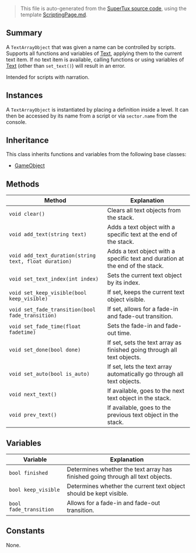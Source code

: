 > This file is auto-generated from the [SuperTux source code](https://github.com/SuperTux/supertux/tree/master/src), using the template [ScriptingPage.md](https://github.com/SuperTux/wiki/tree/master/templates/ScriptingPage.md).

Summary
-------

A `TextArrayObject` that was given a name can be controlled by scripts. Supports all functions and variables of [Text](https://github.com/SuperTux/supertux/wiki/ScriptingText), applying them to the current text item. If no text item is available, calling functions or using variables of [Text](https://github.com/SuperTux/supertux/wiki/ScriptingText) (other than `set_text()`) will result in an error.

Intended for scripts with narration. 

Instances
--------

A `TextArrayObject` is instantiated by placing a definition inside a level. It can then be accessed by its name from a script or via `sector.name` from the console. 

Inheritance
--------

This class inherits functions and variables from the following base classes:
* [GameObject](https://github.com/SuperTux/supertux/wiki/ScriptingGameObject)


Methods
-------

Method | Explanation
-------|-------
`void clear()` | Clears all text objects from the stack.
`void add_text(string text)` | Adds a text object with a specific text at the end of the stack.
`void add_text_duration(string text, float duration)` | Adds a text object with a specific text and duration at the end of the stack.
`void set_text_index(int index)` | Sets the current text object by its index.
`void set_keep_visible(bool keep_visible)` | If set, keeps the current text object visible.
`void set_fade_transition(bool fade_transition)` | If set, allows for a fade-in and fade-out transition.
`void set_fade_time(float fadetime)` | Sets the fade-in and fade-out time.
`void set_done(bool done)` | If set, sets the text array as finished going through all text objects.
`void set_auto(bool is_auto)` | If set, lets the text array automatically go through all text objects.
`void next_text()` | If available, goes to the next text object in the stack.
`void prev_text()` | If available, goes to the previous text object in the stack.


Variables
---------

Variable | Explanation
---------|---------
`bool finished` | Determines whether the text array has finished going through all text objects.
`bool keep_visible` | Determines whether the current text object should be kept visible.
`bool fade_transition` | Allows for a fade-in and fade-out transition.


Constants
---------

None.
